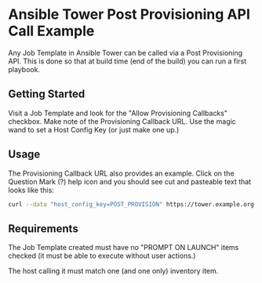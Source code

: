 # Ansible Tower Post Provisioning API Call Example

Any Job Template in Ansible Tower can be called via a Post Provisioning API. This is done so that at build time (end of the build) you can run a first playbook. 

## Getting Started

Visit a Job Template and look for the "Allow Provisioning Callbacks" checkbox. Make note of the Provisioning Callback URL. Use the magic wand to set a Host Config Key (or just make one up.)

## Usage

The Provisioning Callback URL also provides an example. Click on the Question Mark (?) help icon and you should see cut and pasteable text that looks like this:
```bash
curl --data "host_config_key=POST_PROVISION" https://tower.example.org:443/api/v2/job_templates/123456/callback/
```
## Requirements

The Job Template created must have no "PROMPT ON LAUNCH" items checked (it must be able to execute without user actions.)

The host calling it must match one (and one only) inventory item.